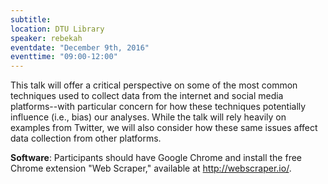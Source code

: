 ```yaml
---
subtitle:
location: DTU Library
speaker: rebekah
eventdate: "December 9th, 2016"
eventtime: "09:00-12:00"
---
```


This talk will offer a critical perspective on some of the most common techniques used to collect data from the internet and social media platforms--with particular concern for how these techniques potentially influence (i.e., bias) our analyses. While the talk will rely heavily on examples from Twitter, we will also consider how these same issues affect data collection from other platforms.

<b>Software</b>: Participants should have Google Chrome and install the free Chrome extension "Web Scraper," available at http://webscraper.io/.
